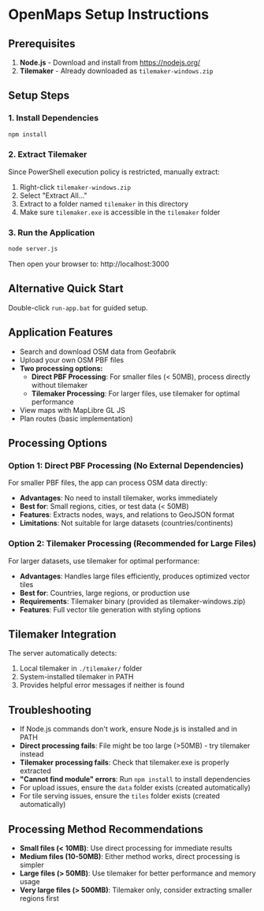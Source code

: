 # OpenMaps Setup Instructions

## Prerequisites
1. **Node.js** - Download and install from https://nodejs.org/
2. **Tilemaker** - Already downloaded as `tilemaker-windows.zip`

## Setup Steps

### 1. Install Dependencies
```bash
npm install
```

### 2. Extract Tilemaker
Since PowerShell execution policy is restricted, manually extract:
1. Right-click `tilemaker-windows.zip`
2. Select "Extract All..."
3. Extract to a folder named `tilemaker` in this directory
4. Make sure `tilemaker.exe` is accessible in the `tilemaker` folder

### 3. Run the Application
```bash
node server.js
```

Then open your browser to: http://localhost:3000

## Alternative Quick Start
Double-click `run-app.bat` for guided setup.

## Application Features
- Search and download OSM data from Geofabrik
- Upload your own OSM PBF files
- **Two processing options:**
  - **Direct PBF Processing**: For smaller files (< 50MB), process directly without tilemaker
  - **Tilemaker Processing**: For larger files, use tilemaker for optimal performance
- View maps with MapLibre GL JS
- Plan routes (basic implementation)

## Processing Options

### Option 1: Direct PBF Processing (No External Dependencies)
For smaller PBF files, the app can process OSM data directly:
- **Advantages**: No need to install tilemaker, works immediately
- **Best for**: Small regions, cities, or test data (< 50MB)
- **Features**: Extracts nodes, ways, and relations to GeoJSON format
- **Limitations**: Not suitable for large datasets (countries/continents)

### Option 2: Tilemaker Processing (Recommended for Large Files)
For larger datasets, use tilemaker for optimal performance:
- **Advantages**: Handles large files efficiently, produces optimized vector tiles
- **Best for**: Countries, large regions, or production use
- **Requirements**: Tilemaker binary (provided as tilemaker-windows.zip)
- **Features**: Full vector tile generation with styling options

## Tilemaker Integration
The server automatically detects:
1. Local tilemaker in `./tilemaker/` folder
2. System-installed tilemaker in PATH
3. Provides helpful error messages if neither is found

## Troubleshooting
- If Node.js commands don't work, ensure Node.js is installed and in PATH
- **Direct processing fails**: File might be too large (>50MB) - try tilemaker instead
- **Tilemaker processing fails**: Check that tilemaker.exe is properly extracted
- **"Cannot find module" errors**: Run `npm install` to install dependencies  
- For upload issues, ensure the `data` folder exists (created automatically)
- For tile serving issues, ensure the `tiles` folder exists (created automatically)

## Processing Method Recommendations
- **Small files (< 10MB)**: Use direct processing for immediate results
- **Medium files (10-50MB)**: Either method works, direct processing is simpler
- **Large files (> 50MB)**: Use tilemaker for better performance and memory usage
- **Very large files (> 500MB)**: Tilemaker only, consider extracting smaller regions first
